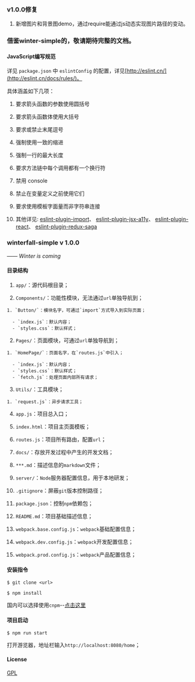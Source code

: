 ### v1.0.0修复

1. 新增图片和背景图demo，通过require能通过js动态实现图片路径的变动。


### 借鉴winter-simple的，敬请期待完整的文档。

#### JavaScript编写规范

详见 `package.json` 中 `eslintConfig` 的配置，详见[http://eslint.cn/](http://eslint.cn/docs/rules/)。

具体涵盖如下几项：

1. 要求箭头函数的参数使用圆括号

2. 要求箭头函数体使用大括号

3. 要求或禁止末尾逗号

4. 强制使用一致的缩进

5. 强制一行的最大长度

6. 要求方法链中每个调用都有一个换行符

7. 禁用 console

8. 禁止在变量定义之前使用它们

9. 要求使用模板字面量而非字符串连接

10. 其他详见:
  [eslint-plugin-import](https://github.com/benmosher/eslint-plugin-import)、
  [eslint-plugin-jsx-a11y](https://github.com/evcohen/eslint-plugin-jsx-a11y)、
  [eslint-plugin-react](https://github.com/yannickcr/eslint-plugin-react)、
  [eslint-plugin-redux-saga](https://github.com/pke/eslint-plugin-redux-saga)

### winterfall-simple  v 1.0.0

*—— Winter is coming*

#### 目录结构

1. `app/`：源代码根目录；

  1. `Components/`：功能性模块，无法通过`url`单独导航到；

    1. `Button/`：模块名字，可通过`import`方式导入到实际页面；

      - `index.js`：默认内容；
      - `styles.css`：默认样式；

  2. `Pages/`：页面模块，可通过`url`单独导航到；

    1. `HomePage/`：页面名字，在`routes.js`中引入；

      - `index.js`：默认内容；
      - `styles.css`：默认样式；
      - `fetch.js`：处理页面内部所有请求；

  3. `Utils/`：工具模块；

    1. `request.js`：异步请求工具；

  4. `app.js`：项目总入口；

  5. `index.html`：项目主页面模板；

  6. `routes.js`：项目所有路由，配置`url`；

2. `docs/`：存放开发过程中产生的开发文档；

  1. `***.md`：描述信息的`markdown`文件；

3. `server/`：`Node`服务器配置信息，用于本地研发；

4. `.gitignore`：屏蔽`git`版本控制路径；

5. `package.json`：控制`npm`依赖包；

6. `README.md`：项目基础描述信息；

7. `webpack.base.config.js`：`webpack`基础配置信息；

8. `webpack.dev.config.js`：`webpack`开发配置信息；

9. `webpack.prod.config.js`：`webpack`产品配置信息；

#### 安装指令

```node
$ git clone <url>
```

```node
$ npm install
```

国内可以选择使用`cnpm`--[点击这里](https://npm.taobao.org/)

#### 项目启动

```node
$ npm run start
```

打开游览器，地址栏输入`http://localhost:8080/home`；

#### License

[GPL](https://tldrlegal.com/license/gnu-general-public-license-v2)










